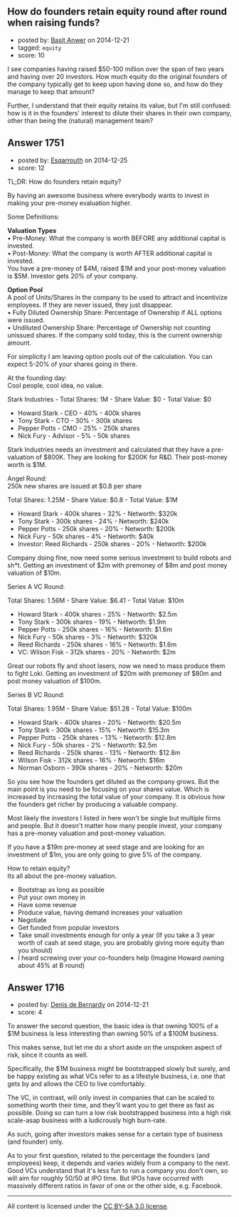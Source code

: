 ## How do founders retain equity round after round when raising funds?

- posted by: [Basit Anwer](https://stackexchange.com/users/150816/basit-anwer) on 2014-12-21
- tagged: `equity`
- score: 10

I see companies having raised $50-100 million over the span of two years and having over 20 investors. How much equity do the original founders of the company typically get to keep upon having done so, and how do they manage to keep that amount?

Further, I understand that their equity retains its value, but I'm still confused: how is it in the founders' interest to dilute their shares in their own company, other than being the (natural) management team?



## Answer 1751

- posted by: [Esqarrouth](https://stackexchange.com/users/3055586/esqarrouth) on 2014-12-25
- score: 12

TL;DR: How do founders retain equity?   

By having an awesome business where everybody wants to invest in making your pre-money evaluation higher.

Some Definitions:

**Valuation Types**  
• Pre-Money: What the company is worth BEFORE any additional capital is invested.  
• Post-Money: What the company is worth AFTER additional capital is invested.   
You have a pre-money of $4M, raised $1M and your post-money valuation is $5M. Investor gets 20% of your company. 

**Option Pool**  
A pool of Units/Shares in the company to be used to attract and incentivize employees. If they are never issued, they just disappear.  
• Fully Diluted Ownership Share: Percentage of Ownership if ALL options were issued.  
• Undiluted Ownership Share: Percentage of Ownership not counting unissued shares. If the company sold today, this is the current ownership amount.

For simplicity I am leaving option pools out of the calculation. You can expect 5-20% of your shares going in there.

At the founding day:  
Cool people, cool idea, no value.  

Stark Industries - Total Shares: 1M - Share Value: $0 - Total Value: $0  
 - Howard Stark - CEO - 40% - 400k shares  
 - Tony Stark - CTO - 30% - 300k shares  
 - Pepper Potts - CMO - 25% - 250k shares  
 - Nick Fury - Advisor - 5% - 50k shares  

Stark Industries needs an investment and calculated that they have a pre-valuation of $800K. They are looking for $200K for R&D. Their post-money worth is $1M.

Angel Round:  
250k new shares are issued at $0.8 per share

Total Shares: 1.25M - Share Value: $0.8 - Total Value: $1M  
 - Howard Stark - 400k shares - 32% - Networth: $320k  
 - Tony Stark - 300k shares - 24% - Networth: $240k  
 - Pepper Potts - 250k shares - 20% - Networth: $200k  
 - Nick Fury - 50k shares - 4% - Networth: $40k  
 - Investor: Reed Richards - 250k shares - 20% - Networth: $200k  

Company doing fine, now need some serious investment to build robots and sh*t. Getting an investment of $2m with premoney of $8m and post money valuation of $10m.

Series A VC Round:  

Total Shares: 1.56M - Share Value: $6.41 - Total Value: $10m  
 - Howard Stark - 400k shares - 25% - Networth: $2.5m  
 - Tony Stark - 300k shares - 19% - Networth: $1.9m  
 - Pepper Potts - 250k shares - 16% - Networth: $1.6m  
 - Nick Fury - 50k shares - 3% - Networth: $320k  
 - Reed Richards - 250k shares - 16% - Networth: $1.6m  
 - VC: Wilson Fisk - 312k shares - 20% - Networth: $2m  

Great our robots fly and shoot lasers, now we need to mass produce them to fight Loki. Getting an investment of $20m with premoney of $80m and post money valuation of $100m.

Series B VC Round:

Total Shares: 1.95M - Share Value: $51.28 - Total Value: $100m  
 - Howard Stark - 400k shares - 20% - Networth: $20.5m  
 - Tony Stark - 300k shares - 15% - Networth: $15.3m  
 - Pepper Potts - 250k shares - 13% - Networth: $12.8m  
 - Nick Fury - 50k shares - 2% - Networth: $2.5m  
 - Reed Richards - 250k shares - 13% - Networth: $12.8m  
 - Wilson Fisk - 312k shares - 16% - Networth: $16m  
 - Norman Osborn - 390k shares - 20% - Networth: $20m  

So you see how the founders get diluted as the company grows. But the main point is you need to be focusing on your shares value. Which is increased by increasing the total value of your company. It is obvious how the founders get richer by producing a valuable company.

Most likely the investors I listed in here won't be single but multiple firms and people. But it doesn't matter how many people invest, your company has a pre-money valuation and post-money valuation. 

If you have a $19m pre-money at seed stage and are looking for an investment of $1m, you are only going to give 5% of the company. 

How to retain equity?  
Its all about the pre-money valuation.  

 - Bootstrap as long as possible
 - Put your own money in
 - Have some revenue
 - Produce value, having demand increases your valuation
 - Negotiate
 - Get funded from popular investors 
 - Take small investments enough for only a year (If you take a 3 year worth of cash at seed stage, you are probably giving more equity than you should) 
 - I heard screwing over your co-founders help (Imagine Howard owning about 45% at B round)



## Answer 1716

- posted by: [Denis de Bernardy](https://stackexchange.com/users/182468/denis-de-bernardy) on 2014-12-21
- score: 4

To answer the second question, the basic idea is that owning 100% of a $1M business is less interesting than owning 50% of a $100M business.

This makes sense, but let me do a short aside on the unspoken aspect of risk, since it counts as well.

Specifically, the $1M business might be bootstrapped slowly but surely, and be happy existing as what VCs refer to as a lifestyle business, i.e. one that gets by and allows the CEO to live comfortably.

The VC, in contrast, will only invest in companies that can be scaled to something worth their time, and they'll want you to get there as fast as possible. Doing so can turn a low risk bootstrapped business into a high risk scale-asap business with a ludicrously high burn-rate.

As such, going after investors makes sense for a certain type of business (and founder) only.

As to your first question, related to the percentage the founders (and employees) keep, it depends and varies widely from a company to the next. Good VCs understand that it's less fun to run a company you don't own, so will aim for roughly 50/50 at IPO time. But IPOs have occurred with massively different ratios in favor of one or the other side, e.g. Facebook.



---

All content is licensed under the [CC BY-SA 3.0 license](https://creativecommons.org/licenses/by-sa/3.0/).
